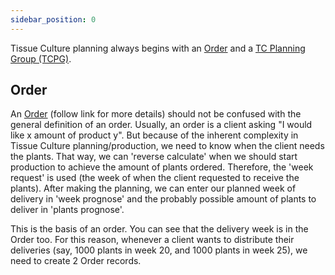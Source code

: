 ```yaml
---
sidebar_position: 0
---
```

Tissue Culture planning always begins with an [Order](Order.md) and a [TC Planning Group (TCPG)](TCPG.md). 

## Order
An [Order](Order.md) (follow link for more details) should not be confused with the general definition of an order. Usually, an order is a client asking "I would like x amount of product y". But because of the inherent complexity in Tissue Culture planning/production, we need to know when the client needs the plants. That way, we can 'reverse calculate' when we should start production to achieve the amount of plants ordered. Therefore, the 'week request' is used (the week of when the client requested to receive the plants). After making the planning, we can enter our planned week of delivery in 'week prognose' and the probably possible amount of plants to deliver in 'plants prognose'.

This is the basis of an order. You can see that the delivery week is in the Order too. For this reason, whenever a client  wants to distribute their deliveries (say, 1000 plants in week 20, and 1000 plants in week 25), we need to create 2 Order records.